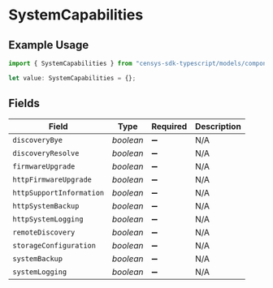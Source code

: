 # SystemCapabilities

## Example Usage

```typescript
import { SystemCapabilities } from "censys-sdk-typescript/models/components";

let value: SystemCapabilities = {};
```

## Fields

| Field                    | Type                     | Required                 | Description              |
| ------------------------ | ------------------------ | ------------------------ | ------------------------ |
| `discoveryBye`           | *boolean*                | :heavy_minus_sign:       | N/A                      |
| `discoveryResolve`       | *boolean*                | :heavy_minus_sign:       | N/A                      |
| `firmwareUpgrade`        | *boolean*                | :heavy_minus_sign:       | N/A                      |
| `httpFirmwareUpgrade`    | *boolean*                | :heavy_minus_sign:       | N/A                      |
| `httpSupportInformation` | *boolean*                | :heavy_minus_sign:       | N/A                      |
| `httpSystemBackup`       | *boolean*                | :heavy_minus_sign:       | N/A                      |
| `httpSystemLogging`      | *boolean*                | :heavy_minus_sign:       | N/A                      |
| `remoteDiscovery`        | *boolean*                | :heavy_minus_sign:       | N/A                      |
| `storageConfiguration`   | *boolean*                | :heavy_minus_sign:       | N/A                      |
| `systemBackup`           | *boolean*                | :heavy_minus_sign:       | N/A                      |
| `systemLogging`          | *boolean*                | :heavy_minus_sign:       | N/A                      |
